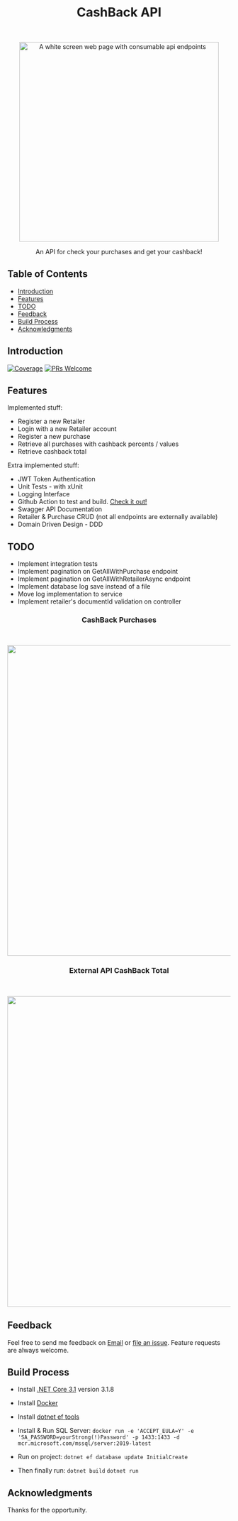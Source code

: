 <h1 align="center"> CashBack API </h1> <br>
<p align="center">
  <a href="https://gitpoint.co/">
    <img alt="A white screen web page with consumable api endpoints" title="CashBack API" src="https://imgur.com/x39dXcc" width="450">
  </a>
</p>

<p align="center">
  An API for check your purchases and get your cashback!
</p>

## Table of Contents

- [Introduction](#introduction)
- [Features](#features)
- [TODO](#todo)
- [Feedback](#feedback)
- [Build Process](#build-process)
- [Acknowledgments](#acknowledgments)

## Introduction

[![Coverage](https://coveralls.io/repos/github/pedrohenriquerissato/CashBack/badge.svg?branch=master)](https://coveralls.io/github/pedrohenriquerissato/CashBack?branch=master)
[![PRs Welcome](https://img.shields.io/badge/PRs-welcome-brightgreen.svg?style=flat-square)](http://makeapullrequest.com)

## Features

Implemented stuff:

- Register a new Retailer
- Login with a new Retailer account
- Register a new purchase
- Retrieve all purchases with cashback percents / values
- Retrieve cashback total

Extra implemented stuff:

- JWT Token Authentication
- Unit Tests - with xUnit
- Logging Interface
- Github Action to test and build. [Check it out!](https://github.com/pedrohenriquerissato/CashBack/pull/1)
- Swagger API Documentation
- Retailer & Purchase CRUD (not all endpoints are externally available)
- Domain Driven Design - DDD

## TODO

- Implement integration tests
- Implement pagination on GetAllWithPurchase endpoint
- Implement pagination on GetAllWithRetailerAsync endpoint
- Implement database log save instead of a file
- Move log implementation to service
- Implement retailer's documentId validation on controller

<h3 align="center"> CashBack Purchases </h3> <br>
<p align="center">
  <img src = "https://imgur.com/4YWcXWo" width=700>
</p>

<h3 align="center"> External API CashBack Total </h3> <br>
<p align="center">
  <img src = "https://imgur.com/L6EHUwC" width=700>
</p>

## Feedback

Feel free to send me feedback on [Email](mailto:pedro_giberti@hotmail.com) or [file an issue](https://github.com/gitpoint/git-point/issues/new). Feature requests are always welcome.

## Build Process

- Install [.NET Core 3.1](https://dotnet.microsoft.com/download) version 3.1.8
- Install [Docker](https://www.docker.com/get-started)
- Install [dotnet ef tools](https://docs.microsoft.com/en-us/ef/core/miscellaneous/cli/dotnet#installing-the-tools)

- Install & Run SQL Server:
  `docker run -e 'ACCEPT_EULA=Y' -e 'SA_PASSWORD=yourStrong(!)Password' -p 1433:1433 -d mcr.microsoft.com/mssql/server:2019-latest`

- Run on project:
  `dotnet ef database update InitialCreate`

- Then finally run:
  `dotnet build`
  `dotnet run`

## Acknowledgments

Thanks for the opportunity.
